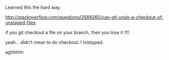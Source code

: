 Learned this the hard way.

http://stackoverflow.com/questions/2689265/can-git-undo-a-checkout-of-unstaged-files

if you git checkout a file on your branch, then you lose it !!!!

yeah... didn't mean to do checkout. I mistyped.


aghhhhh